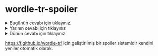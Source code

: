 # wordle-tr-spoiler

<details>
  <summary>Bugünün cevabı için tıklayınız.</summary>
  <br>
    <b> ödlek </b>
</details>

<details>
  <summary>Yarının cevabı için tıklayınız</summary>
  <br>
   <b> kızma </b>
</details>

<details>
  <summary>Dünün cevabı için tıklayınız </summary>
  <br>
  <b> çevre </b>
</details>

https://f.github.io/wordle-tr/ için geliştirilmiş bir spoiler sistemidir kendini yeniler otomatik olarak.

